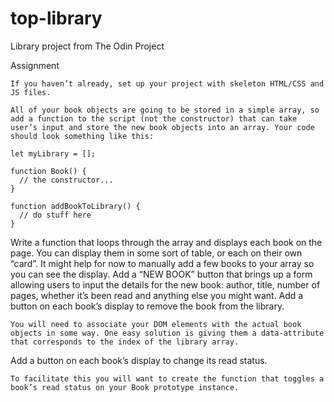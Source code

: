 # top-library
Library project from The Odin Project

Assignment

    If you haven’t already, set up your project with skeleton HTML/CSS and JS files.

    All of your book objects are going to be stored in a simple array, so add a function to the script (not the constructor) that can take user’s input and store the new book objects into an array. Your code should look something like this:

    let myLibrary = [];

    function Book() {
      // the constructor...
    }

    function addBookToLibrary() {
      // do stuff here
    }

Write a function that loops through the array and displays each book on the page. You can display them in some sort of table, or each on their own “card”. It might help for now to manually add a few books to your array so you can see the display.
Add a “NEW BOOK” button that brings up a form allowing users to input the details for the new book: author, title, number of pages, whether it’s been read and anything else you might want.
Add a button on each book’s display to remove the book from the library.

    You will need to associate your DOM elements with the actual book objects in some way. One easy solution is giving them a data-attribute that corresponds to the index of the library array.

Add a button on each book’s display to change its read status.

    To facilitate this you will want to create the function that toggles a book’s read status on your Book prototype instance.
